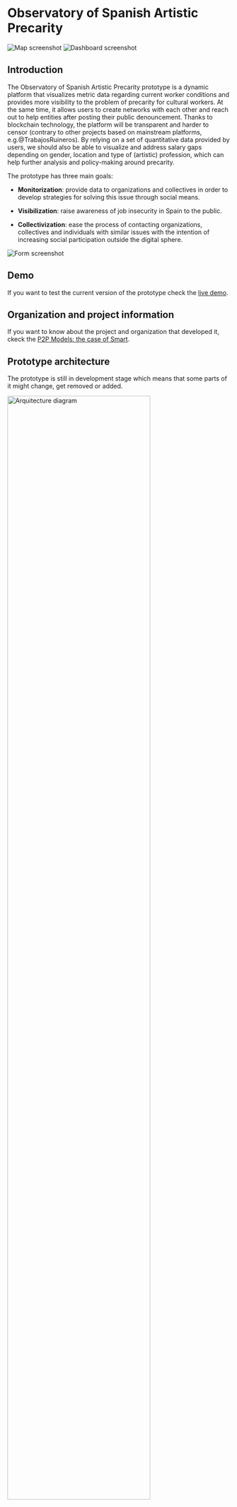 # __Observatory of Spanish Artistic Precarity__

<img src="/assets/images/Map.png" alt="Map screenshot">
<img src="/assets/images/Dashboard.png" alt="Dashboard screenshot">


## Introduction

The Observatory of Spanish Artistic Precarity prototype is a dynamic platform that visualizes metric data regarding current worker conditions and provides more visibility to the problem of precarity for cultural workers. At the same time, it allows users to create networks with each other and reach out to help entities after posting their public denouncement. Thanks to blockchain technology, the platform will be transparent and harder to censor (contrary to other projects based on mainstream platforms, e.g.@TrabajosRuineros). By relying on a set of quantitative data provided by users, we should also be able to visualize and address salary gaps depending on gender, location and type of (artistic) profession, which can help further analysis and policy-making around precarity. 

The prototype has three main goals:

- __Monitorization__: provide data to organizations and collectives in order to develop strategies for solving this issue through social means.

- __Visibilization__: raise awareness of job insecurity in Spain to the public.

- __Collectivization__: ease the process of contacting organizations, collectives and individuals with similar issues with the intention of increasing social participation outside the digital sphere.

<img src="/assets/images/Form.png" alt="Form screenshot">

## Demo

If you want to test the current version of the prototype check the [live demo](https://observatorio.p2pmodels.eu/).

## Organization and project information

If you want to know about the project and organization that developed it, ckeck the [P2P Models: the case of Smart](https://p2pmodels.eu/smart/).

## Prototype architecture

The prototype is still in development stage which means that some parts of it might change, get removed or added.

<img src="/assets/images/architecture.jpg" alt="Arquitecture diagram" width="80%">


At the <b>frontend level</b> we have a React app with an Apollo client that connects to the backend API gateway. For more information read the [docs of the front end repo](https://github.com/P2PModels/wallofshame-frontend).

At the <b>backend level</b> we have an API gateway implemented with Apollo server, GraphQL for the API's and GraphQL Tools for Schema Stitching. The main benefit of this piece of software is the use of a hybrid architecture, in which we can implement both modern web services and web3 services running simultaneusly seamlesly. 

The current services provided to the client are: users service (for email sharing between participants), cases backend service (for reporting a new case), cases subgraph servie (to get access to reported cases and metrics). For more information read the [docs of the back end repo](https://github.com/P2PModels/wallofshame-backend).

At the <b>blockchain level</b> we find the Case Registry smart contract, which will serve as a registry for the reported cases. The cases subgraph will process the events triggered when a new case is registered to update the current metrics of the platform. For more information read the [docs of the back end repo](https://github.com/P2PModels/wallofshame-backend).

## Technology stack

<img src="/assets/images/stack.jpg" alt="Arquitecture diagram" width="80%">

The main frameworks and libraries used in this prototype are:

### Frontend

-   React.js: this project was bootstrapped with [Create React App](https://github.com/facebook/create-react-app).
-   [Material-UI](https://material-ui.com/getting-started/installation/): for UI components.
-   [Ethers.js v5](https://docs.ethers.io/v5/): for web3 interactions.
-   [useDapp](https://usedapp.io): provides useful react hooks for blockchain interactions.
-   [Apollo client](https://www.apollographql.com/docs/react/): to interact with The Graph network and our backend.
-   [GraphQL](https://graphql.org/): as the data transfer layer replacing traditional REST API's.

### Backend

-   [Apollo server](https://www.apollographql.com/docs/apollo-server/)
-   [Prisma](https://www.prisma.io/): node.js ORM to manage your db.
-   [Nexus](https://nexusjs.org/): Declarative, Code-First GraphQL Schemas for JavaScript/TypeScript
-   [GraphQL](https://graphql.org/): as the data transfer layer replacing traditional API's.
-   [PostgresQL](https://www.postgresql.org/): open-source relationtal database.

### Blockchain

-   [Ethereum](https://ethereum.org/en/): blockchain 2.0 network.
-   [Solidity](https://soliditylang.org/): programming language for developing smart contracts in the Ethereum blockchain.
-   [Hardhat](https://hardhat.org/): development tools to develope, test and deploy smart contracts.
-   [Waffle](https://ethereum-waffle.readthedocs.io/en/latest/): testing library for smart contracts.
-   [The Graph](https://thegraph.com/en/): decentralized service for indexing complex events in the blockchain.

### Deployment

-   [Docker](https://www.docker.com/): containerize and automatize development.

## License

This prototype is licensed under [GNU General Public License v3.0](https://www.gnu.org/licenses/gpl-3.0.en.html)
